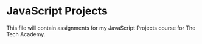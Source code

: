 # JavaScript Projects
 This file will contain assignments for my JavaScript Projects course for The Tech Academy.
